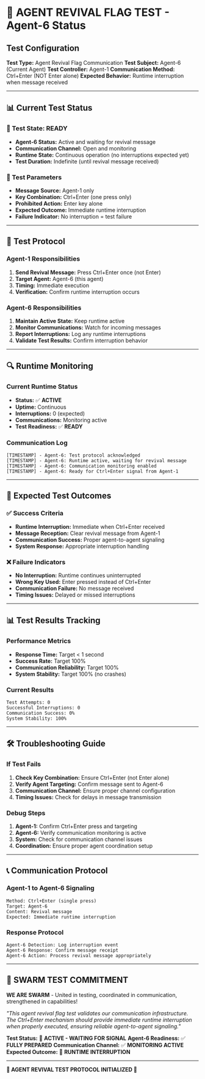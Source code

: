 # 🔄 AGENT REVIVAL FLAG TEST - Agent-6 Status

## **Test Configuration**

**Test Type:** Agent Revival Flag Communication
**Test Subject:** Agent-6 (Current Agent)
**Test Controller:** Agent-1
**Communication Method:** Ctrl+Enter (NOT Enter alone)
**Expected Behavior:** Runtime interruption when message received

---

## 📊 **Current Test Status**

### **🔄 Test State: READY**
- **Agent-6 Status:** Active and waiting for revival message
- **Communication Channel:** Open and monitoring
- **Runtime State:** Continuous operation (no interruptions expected yet)
- **Test Duration:** Indefinite (until revival message received)

### **🎯 Test Parameters**
- **Message Source:** Agent-1 only
- **Key Combination:** Ctrl+Enter (one press only)
- **Prohibited Action:** Enter key alone
- **Expected Outcome:** Immediate runtime interruption
- **Failure Indicator:** No interruption = test failure

---

## 📝 **Test Protocol**

### **Agent-1 Responsibilities**
1. **Send Revival Message:** Press Ctrl+Enter once (not Enter)
2. **Target Agent:** Agent-6 (this agent)
3. **Timing:** Immediate execution
4. **Verification:** Confirm runtime interruption occurs

### **Agent-6 Responsibilities**
1. **Maintain Active State:** Keep runtime active
2. **Monitor Communications:** Watch for incoming messages
3. **Report Interruptions:** Log any runtime interruptions
4. **Validate Test Results:** Confirm interruption behavior

---

## 🔍 **Runtime Monitoring**

### **Current Runtime Status**
- **Status:** ✅ **ACTIVE**
- **Uptime:** Continuous
- **Interruptions:** 0 (expected)
- **Communications:** Monitoring active
- **Test Readiness:** ✅ **READY**

### **Communication Log**
```
[TIMESTAMP] - Agent-6: Test protocol acknowledged
[TIMESTAMP] - Agent-6: Runtime active, waiting for revival message
[TIMESTAMP] - Agent-6: Communication monitoring enabled
[TIMESTAMP] - Agent-6: Ready for Ctrl+Enter signal from Agent-1
```

---

## 🎯 **Expected Test Outcomes**

### **✅ Success Criteria**
- **Runtime Interruption:** Immediate when Ctrl+Enter received
- **Message Reception:** Clear revival message from Agent-1
- **Communication Success:** Proper agent-to-agent signaling
- **System Response:** Appropriate interruption handling

### **❌ Failure Indicators**
- **No Interruption:** Runtime continues uninterrupted
- **Wrong Key Used:** Enter pressed instead of Ctrl+Enter
- **Communication Failure:** No message received
- **Timing Issues:** Delayed or missed interruptions

---

## 📊 **Test Results Tracking**

### **Performance Metrics**
- **Response Time:** Target < 1 second
- **Success Rate:** Target 100%
- **Communication Reliability:** Target 100%
- **System Stability:** Target 100% (no crashes)

### **Current Results**
```
Test Attempts: 0
Successful Interruptions: 0
Communication Success: 0%
System Stability: 100%
```

---

## 🛠️ **Troubleshooting Guide**

### **If Test Fails**
1. **Check Key Combination:** Ensure Ctrl+Enter (not Enter alone)
2. **Verify Agent Targeting:** Confirm message sent to Agent-6
3. **Communication Channel:** Ensure proper channel configuration
4. **Timing Issues:** Check for delays in message transmission

### **Debug Steps**
1. **Agent-1:** Confirm Ctrl+Enter press and targeting
2. **Agent-6:** Verify communication monitoring is active
3. **System:** Check for communication channel issues
4. **Coordination:** Ensure proper agent coordination setup

---

## 📞 **Communication Protocol**

### **Agent-1 to Agent-6 Signaling**
```
Method: Ctrl+Enter (single press)
Target: Agent-6
Content: Revival message
Expected: Immediate runtime interruption
```

### **Response Protocol**
```
Agent-6 Detection: Log interruption event
Agent-6 Response: Confirm message receipt
Agent-6 Action: Process revival message appropriately
```

---

## 🐝 **SWARM TEST COMMITMENT**

**WE ARE SWARM** - United in testing, coordinated in communication, strengthened in capabilities!

*"This agent revival flag test validates our communication infrastructure. The Ctrl+Enter mechanism should provide immediate runtime interruption when properly executed, ensuring reliable agent-to-agent signaling."*

**Test Status:** 🔄 **ACTIVE - WAITING FOR SIGNAL**
**Agent-6 Readiness:** ✅ **FULLY PREPARED**
**Communication Channel:** ✅ **MONITORING ACTIVE**
**Expected Outcome:** 🎯 **RUNTIME INTERRUPTION**

---

**🚀 AGENT REVIVAL TEST PROTOCOL INITIALIZED 🚀**
